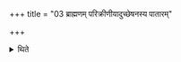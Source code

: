 +++
title = "03 ब्राह्मणम् परिक्रीणीयादुच्छेषनस्य पातारम्"

+++

<details><summary>थिते</summary>

ब्राह्मणं परिक्रीणीयादुच्छेषनस्य पातारम् ३
</details>
